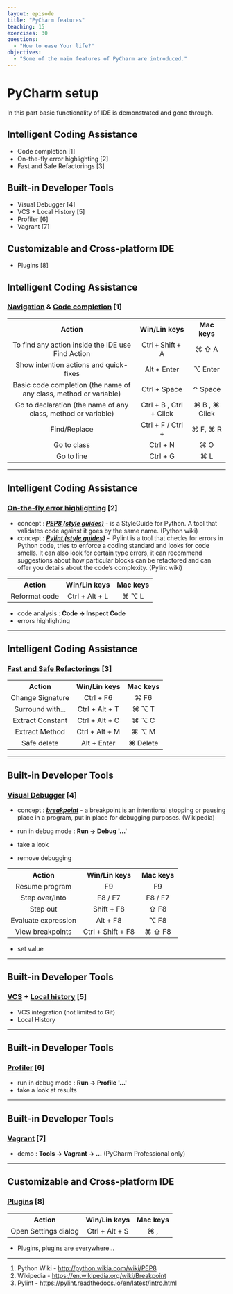 ```yaml
---
layout: episode
title: "PyCharm features"
teaching: 15
exercises: 30
questions:
  - "How to ease Your life?"
objectives:
  - "Some of the main features of PyCharm are introduced."
---
```


# PyCharm setup

In this part basic functionality of IDE is demonstrated and gone through.

## Intelligent Coding Assistance
- Code completion [1]
- On-the-fly error highlighting [2]
- Fast and Safe Refactorings [3]

## Built-in Developer Tools
- Visual Debugger [4]
- VCS + Local History [5]
- Profiler [6]
- Vagrant [7]

## Customizable and Cross-platform IDE
- Plugins [8]

## Intelligent Coding Assistance

### [Navigation](https://www.jetbrains.com/help/pycharm/2016.1/navigation-in-source-code.html?search=navigation) & [Code completion](https://www.jetbrains.com/help/pycharm/2016.1/code-completion.html?search=code%20comple) [1]

<table style="width=100%;"
  <tr style="text-align: center; border: 1 px solid black; ">
    <th style="text-align: center; border: 1 px solid black; "> Action </th>
    <th style="text-align: center; border: 1 px solid black; "> Win/Lin keys </th> 
    <th style="text-align: center; border: 1 px solid black; "> Mac keys </th>
  </tr>
  <tr style="text-align: center; border: 1 px solid black; ">
    <td style="text-align: center; border: 1 px solid black; "> To find any action inside the IDE use Find Action </td>
    <td style="text-align: center; border: 1 px solid black; "> Ctrl + Shift + A </td> 
    <td style="text-align: center; border: 1 px solid black; "> ⌘ ⇧ A  </td>
  </tr>
    <tr style="text-align: center; border: 1 px solid black; ">
    <td style="text-align: center; border: 1 px solid black; "> Show intention actions and quick-fixes </td>
    <td style="text-align: center; border: 1 px solid black; "> Alt + Enter </td> 
    <td style="text-align: center; border: 1 px solid black; "> ⌥ Enter </td>
  </tr>
  <tr style="text-align: center; border: 1 px solid black; ">
    <td style="text-align: center; border: 1 px solid black; "> Basic code completion (the name of any class, method or variable) </td>
    <td style="text-align: center; border: 1 px solid black; "> Ctrl + Space </td> 
    <td style="text-align: center; border: 1 px solid black; "> ⌃ Space  </td>
  </tr>
  <tr style="text-align: center; border: 1 px solid black; ">
    <td style="text-align: center; border: 1 px solid black; "> Go to declaration (the name of any class, method or variable) </td>
    <td style="text-align: center; border: 1 px solid black; "> Ctrl + B , Ctrl + Click </td> 
    <td style="text-align: center; border: 1 px solid black; "> ⌘ B , ⌘ Click </td>
  </tr>
  <tr style="text-align: center; border: 1 px solid black; ">
    <td style="text-align: center; border: 1 px solid black; "> Find/Replace </td>
    <td style="text-align: center; border: 1 px solid black; "> Ctrl + F / Ctrl +  </td> 
    <td style="text-align: center; border: 1 px solid black; "> ⌘ F, ⌘ R </td>
  </tr>
  <tr style="text-align: center; border: 1 px solid black; ">
    <td style="text-align: center; border: 1 px solid black; "> Go to class </td>
    <td style="text-align: center; border: 1 px solid black; "> Ctrl + N </td> 
    <td style="text-align: center; border: 1 px solid black; "> ⌘ O </td>
  </tr>
  <tr style="text-align: center; border: 1 px solid black; ">
    <td style="text-align: center; border: 1 px solid black; "> Go to line </td>
    <td style="text-align: center; border: 1 px solid black; "> Ctrl + G </td> 
    <td style="text-align: center; border: 1 px solid black; "> ⌘ L </td>
  </tr>
</table>

---

## Intelligent Coding Assistance

### [On-the-fly error highlighting]() [2]

- concept : [**_PEP8 (style guides)_**](https://www.python.org/dev/peps/pep-0008/#introduction) - is a StyleGuide for Python. A tool that validates code against it goes by the same name. (Python wiki)
- concept : [**_Pylint (style guides)_**](https://pylint.readthedocs.io/en/latest/intro.html) - iPylint is a tool that checks for errors in Python code, tries to enforce a coding standard and looks for code smells. It can also look for certain type errors, it can recommend suggestions about how particular blocks can be refactored and can offer you details about the code’s complexity. (Pylint wiki)

<table style="width=100%;"
  <tr style="text-align: center; border: 1 px solid black; ">
    <th style="text-align: center; border: 1 px solid black; "> Action </th>
    <th style="text-align: center; border: 1 px solid black; "> Win/Lin keys </th> 
    <th style="text-align: center; border: 1 px solid black; "> Mac keys </th>
  </tr>
  <tr style="text-align: center; border: 1 px solid black; ">
    <td style="text-align: center; border: 1 px solid black; "> Reformat code </td>
    <td style="text-align: center; border: 1 px solid black; "> Ctrl + Alt + L </td> 
    <td style="text-align: center; border: 1 px solid black; "> ⌘ ⌥ L </td>
  </tr>
</table>


- code analysis : **Code -> Inspect Code**
- errors highlighting

---

## Intelligent Coding Assistance

### [Fast and Safe Refactorings](https://www.jetbrains.com/help/pycharm/2016.1/refactoring.html?search=refac) [3]

<table style="width=100%;"
  <tr style="text-align: center; border: 1 px solid black; ">
    <th style="text-align: center; border: 1 px solid black; "> Action </th>
    <th style="text-align: center; border: 1 px solid black; "> Win/Lin keys </th> 
    <th style="text-align: center; border: 1 px solid black; "> Mac keys </th>
  </tr>
  <tr style="text-align: center; border: 1 px solid black; ">
    <td style="text-align: center; border: 1 px solid black; "> Change Signature </td>
    <td style="text-align: center; border: 1 px solid black; "> Ctrl + F6 </td> 
    <td style="text-align: center; border: 1 px solid black; "> ⌘ F6 </td>
  </tr>
  <tr style="text-align: center; border: 1 px solid black; ">
    <td style="text-align: center; border: 1 px solid black; "> Surround with... </td>
    <td style="text-align: center; border: 1 px solid black; "> Ctrl + Alt + T </td> 
    <td style="text-align: center; border: 1 px solid black; "> ⌘ ⌥ T </td>
  </tr>
  <tr style="text-align: center; border: 1 px solid black; ">
    <td style="text-align: center; border: 1 px solid black; "> Extract Constant </td>
    <td style="text-align: center; border: 1 px solid black; "> Ctrl + Alt + C </td> 
    <td style="text-align: center; border: 1 px solid black; "> ⌘ ⌥ C </td>
  </tr>
  <tr style="text-align: center; border: 1 px solid black; ">
    <td style="text-align: center; border: 1 px solid black; "> Extract Method </td>
    <td style="text-align: center; border: 1 px solid black; "> Ctrl + Alt + M </td> 
    <td style="text-align: center; border: 1 px solid black; "> ⌘ ⌥ M </td>
  </tr>
  <tr style="text-align: center; border: 1 px solid black; ">
    <td style="text-align: center; border: 1 px solid black; "> Safe delete </td>
    <td style="text-align: center; border: 1 px solid black; "> Alt + Enter </td> 
    <td style="text-align: center; border: 1 px solid black; "> ⌘ Delete </td>
  </tr>
</table>

---

## Built-in Developer Tools

### [Visual Debugger](https://www.jetbrains.com/help/pycharm/2016.1/debugger.html?search=debugger) [4]

- concept : [**_breakpoint_**](https://en.wikipedia.org/wiki/Breakpoint) - a breakpoint is an intentional stopping or pausing place in a program, put in place for debugging purposes. (Wikipedia)

- run in debug mode : **Run -> Debug '...'**
- take a look
- remove debugging

<table style="width=100%;"
  <tr style="text-align: center; border: 1 px solid black; ">
    <th style="text-align: center; border: 1 px solid black; "> Action </th>
    <th style="text-align: center; border: 1 px solid black; "> Win/Lin keys </th> 
    <th style="text-align: center; border: 1 px solid black; "> Mac keys </th>
  </tr>
  <tr style="text-align: center; border: 1 px solid black; ">
    <td style="text-align: center; border: 1 px solid black; "> Resume program </td>
    <td style="text-align: center; border: 1 px solid black; "> F9 </td> 
    <td style="text-align: center; border: 1 px solid black; "> F9 </td>
  </tr>
  <tr style="text-align: center; border: 1 px solid black; ">
    <td style="text-align: center; border: 1 px solid black; "> Step over/into </td>
    <td style="text-align: center; border: 1 px solid black; "> F8 / F7 </td> 
    <td style="text-align: center; border: 1 px solid black; "> F8 / F7 </td>
  </tr>
  <tr style="text-align: center; border: 1 px solid black; ">
    <td style="text-align: center; border: 1 px solid black; "> Step out </td>
    <td style="text-align: center; border: 1 px solid black; "> Shift + F8 </td> 
    <td style="text-align: center; border: 1 px solid black; "> ⇧ F8 </td>
  </tr>
  <tr style="text-align: center; border: 1 px solid black; ">
    <td style="text-align: center; border: 1 px solid black; "> Evaluate expression </td>
    <td style="text-align: center; border: 1 px solid black; "> Alt + F8 </td> 
    <td style="text-align: center; border: 1 px solid black; "> ⌥ F8 </td>
  </tr>
  <tr style="text-align: center; border: 1 px solid black; ">
    <td style="text-align: center; border: 1 px solid black; "> View breakpoints </td>
    <td style="text-align: center; border: 1 px solid black; "> Ctrl + Shift + F8 </td> 
    <td style="text-align: center; border: 1 px solid black; "> ⌘ ⇧ F8 </td>
  </tr>
</table>


- set value

---

## Built-in Developer Tools

### [VCS](https://www.jetbrains.com/help/pycharm/2016.1/version-control-with-pycharm.html) + [Local history](https://www.jetbrains.com/help/pycharm/2016.1/local-history.html?search=local%20history) [5]

- VCS integration (not limited to Git)
- Local History

---

## Built-in Developer Tools

### [Profiler](https://www.jetbrains.com/help/pycharm/2016.1/profiler.html) [6]

- run in debug mode : **Run -> Profile '...'**
- take a look at results

---

## Built-in Developer Tools

### [Vagrant](https://www.jetbrains.com/help/pycharm/2016.1/vagrant.html?search=vagrant) [7]

- demo : **Tools -> Vagrant -> ...** (PyCharm Professional only)

---

## Customizable and Cross-platform IDE

### [Plugins](https://www.jetbrains.com/help/pycharm/2016.1/plugins.html?search=plugins) [8]

<table style="width=100%;"
  <tr style="text-align: center; border: 1 px solid black; ">
    <th style="text-align: center; border: 1 px solid black; "> Action </th>
    <th style="text-align: center; border: 1 px solid black; "> Win/Lin keys </th> 
    <th style="text-align: center; border: 1 px solid black; "> Mac keys </th>
  </tr>
  <tr style="text-align: center; border: 1 px solid black; ">
    <td style="text-align: center; border: 1 px solid black; "> Open Settings dialog </td>
    <td style="text-align: center; border: 1 px solid black; "> Ctrl + Alt + S </td> 
    <td style="text-align: center; border: 1 px solid black; "> ⌘ , </td>
  </tr>
</table>


- Plugins, plugins are everywhere... 

___

1. Python Wiki - http://python.wikia.com/wiki/PEP8
2. Wikipedia - https://en.wikipedia.org/wiki/Breakpoint
3. Pylint - https://pylint.readthedocs.io/en/latest/intro.html